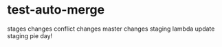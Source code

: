# test-auto-merge
stages changes
conflict changes master
changes staging
lambda
update staging pie day!
